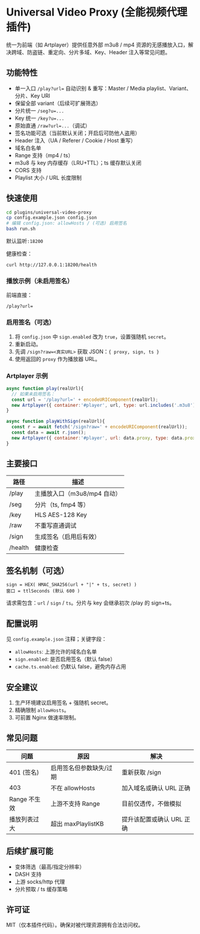 # Universal Video Proxy (全能视频代理插件)

统一为前端（如 Artplayer）提供任意外部 m3u8 / mp4 资源的无感播放入口，解决跨域、防盗链、重定向、分片多域、Key、Header 注入等常见问题。

## 功能特性
- 单一入口 `/play?url=` 自动识别 & 重写：Master / Media playlist、Variant、分片、Key URI
- 保留全部 variant（后续可扩展筛选）
- 分片统一 `/seg?u=...`
- Key 统一 `/key?u=...`
- 原始直通 `/raw?url=...`（调试）
- 签名功能可选（当前默认关闭；开启后可防他人盗用）
- Header 注入（UA / Referer / Cookie / Host 重写）
- 域名白名单
- Range 支持（mp4 / ts）
- m3u8 与 key 内存缓存（LRU+TTL）；ts 缓存默认关闭
- CORS 支持
- Playlist 大小 / URL 长度限制

## 快速使用
```bash
cd plugins/universal-video-proxy
cp config.example.json config.json
# 编辑 config.json: allowHosts / (可选) 启用签名
bash run.sh
```
默认监听`:18200`

健康检查：
```
curl http://127.0.0.1:18200/health
```

### 播放示例（未启用签名）
前端直接：
```
/play?url=
```

### 启用签名（可选）
1. 将 `config.json` 中 `sign.enabled` 改为 `true`，设置强随机 `secret`。
2. 重新启动。
3. 先调 `/sign?raw=<真实URL>` 获取 JSON：`{ proxy, sign, ts }`
4. 使用返回的 `proxy` 作为播放器 URL。

### Artplayer 示例
```js
async function play(realUrl){
  // 如果未启用签名：
  const url = '/play?url=' + encodeURIComponent(realUrl);
  new Artplayer({ container:'#player', url, type: url.includes('.m3u8') ? 'm3u8' : 'auto' });
}

async function playWithSign(realUrl){
  const r = await fetch('/sign?raw=' + encodeURIComponent(realUrl));
  const data = await r.json();
  new Artplayer({ container:'#player', url: data.proxy, type: data.proxy.includes('.m3u8') ? 'm3u8':'auto' });
}
```

## 主要接口
| 路径 | 描述 |
|------|------|
| /play | 主播放入口（m3u8/mp4 自动） |
| /seg | 分片（ts, fmp4 等） |
| /key | HLS AES-128 Key |
| /raw | 不重写直通调试 |
| /sign | 生成签名（启用后有效） |
| /health | 健康检查 |

## 签名机制（可选）
```
sign = HEX( HMAC_SHA256(url + "|" + ts, secret) )
窗口 = ttlSeconds (默认 600 )
```
请求需包含：`url` / `sign` / `ts`。分片与 key 会继承初次 /play 的 sign+ts。

## 配置说明
见 `config.example.json` 注释；关键字段：
- `allowHosts`: 上游允许的域名白名单
- `sign.enabled`: 是否启用签名（默认 false）
- `cache.ts.enabled`: 仍默认 false，避免内存占用

## 安全建议
1. 生产环境建议启用签名 + 强随机 secret。
2. 精确限制 `allowHosts`。
3. 可前置 Nginx 做速率限制。

## 常见问题
| 问题 | 原因 | 解决 |
|------|------|------|
| 401 (签名) | 启用签名但参数缺失/过期 | 重新获取 /sign |
| 403 | 不在 allowHosts | 加入域名或确认 URL 正确 |
| Range 不生效 | 上游不支持 Range | 目前仅透传，不做模拟 |
| 播放列表过大 | 超出 maxPlaylistKB | 提升该配置或确认 URL 正确 |

## 后续扩展可能
- 变体筛选（最高/指定分辨率）
- DASH 支持
- 上游 socks/http 代理
- 分片预取 / ts 缓存策略

## 许可证
MIT（仅本插件代码）。确保对被代理资源拥有合法访问权。